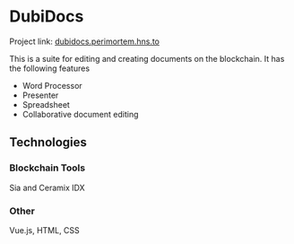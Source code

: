 # DubiDocs

Project link: [dubidocs.perimortem.hns.to](dubidocs.perimortem.hns.to)

This is a suite for editing and creating documents on the blockchain.
It has the following features
- Word Processor
- Presenter
- Spreadsheet
- Collaborative document editing

## Technologies
### Blockchain Tools
Sia and Ceramix IDX
### Other
Vue.js, HTML, CSS
